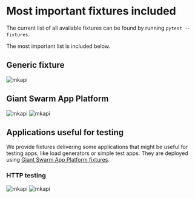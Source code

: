 # Most important fixtures included

The current list of all available fixtures can be found by running `pytest --fixtures`.

The most important list is included below.

## Generic fixture

![mkapi](pytest_helm_charts.fixtures.kube_cluster)

## Giant Swarm App Platform

![mkapi](pytest_helm_charts.giantswarm_app_platform.fixtures.app_factory)
![mkapi](pytest_helm_charts.giantswarm_app_platform.fixtures.app_catalog_factory)

## Applications useful for testing

We provide fixtures delivering some applications that might be useful for testing
apps, like load generators or simple test apps. They are deployed using
[Giant Swarm App Platform fixtures](#giant-swarm-app-platform).

### HTTP testing

![mkapi](pytest_helm_charts.giantswarm_app_platform.apps.http_testing.gatling_app_factory)
![mkapi](pytest_helm_charts.giantswarm_app_platform.apps.http_testing.stormforger_load_app_factory)
